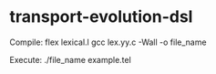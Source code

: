 # transport-evolution-dsl
Compile:
flex lexical.l
gcc lex.yy.c -Wall -o file_name

Execute:
./file_name example.tel